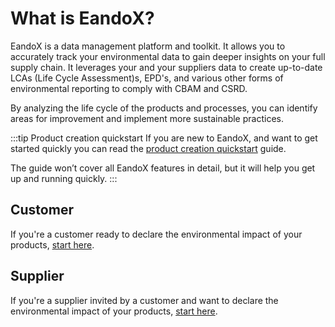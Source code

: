 # What is EandoX?

EandoX is a data management platform and toolkit. It allows you to accurately track your environmental data to gain deeper insights on your full supply chain. It leverages your and your suppliers data to create up-to-date LCAs (Life Cycle Assessment)s, EPD's, and various other forms of environmental reporting to comply with CBAM and CSRD.

By analyzing the life cycle of the products and processes, you can identify areas for improvement and implement more sustainable practices.

:::tip Product creation quickstart
If you are new to EandoX, and want to get started quickly you can read the [product creation quickstart](/documentation/guides/creating-your-first-product) guide.

The guide won’t cover all EandoX features in detail, but it will help you get up and running quickly.
:::

## Customer

If you're a customer ready to declare the environmental impact of your products, [start here](/documentation/getting-started/workflow-overview).

## Supplier

If you're a supplier invited by a customer and want to declare the environmental impact of your products, [start here](/documentation/getting-started/supplier-quickstart).
